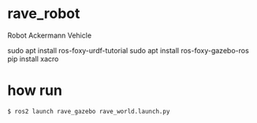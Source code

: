 # rave_robot
Robot Ackermann Vehicle


sudo apt install ros-foxy-urdf-tutorial
sudo apt install ros-foxy-gazebo-ros
pip install xacro

# how run

```console
$ ros2 launch rave_gazebo rave_world.launch.py
```